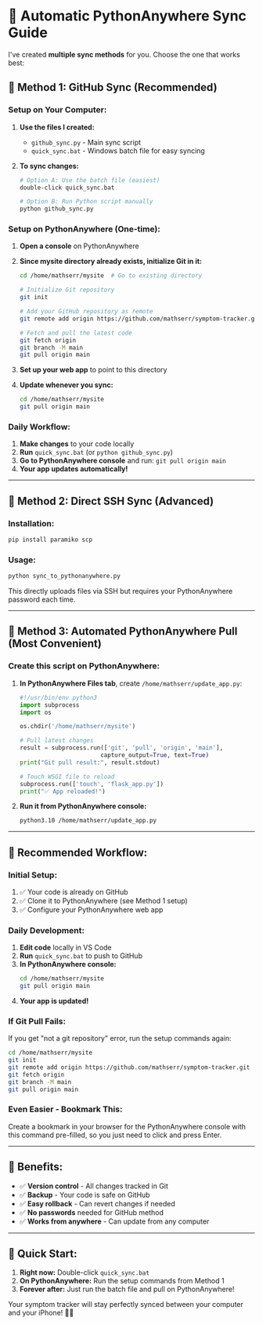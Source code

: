 # 🔄 Automatic PythonAnywhere Sync Guide

I've created **multiple sync methods** for you. Choose the one that works best:

## 🎯 **Method 1: GitHub Sync (Recommended)**

### **Setup on Your Computer:**
1. **Use the files I created:**
   - `github_sync.py` - Main sync script
   - `quick_sync.bat` - Windows batch file for easy syncing

2. **To sync changes:**
   ```bash
   # Option A: Use the batch file (easiest)
   double-click quick_sync.bat
   
   # Option B: Run Python script manually  
   python github_sync.py
   ```

### **Setup on PythonAnywhere (One-time):**
1. **Open a console** on PythonAnywhere
2. **Since mysite directory already exists, initialize Git in it:**
   ```bash
   cd /home/mathserr/mysite  # Go to existing directory
   
   # Initialize Git repository
   git init
   
   # Add your GitHub repository as remote
   git remote add origin https://github.com/mathserr/symptom-tracker.git
   
   # Fetch and pull the latest code
   git fetch origin
   git branch -M main
   git pull origin main
   ```

3. **Set up your web app** to point to this directory
4. **Update whenever you sync:**
   ```bash
   cd /home/mathserr/mysite
   git pull origin main
   ```

### **Daily Workflow:**
1. **Make changes** to your code locally
2. **Run** `quick_sync.bat` (or `python github_sync.py`)
3. **Go to PythonAnywhere console** and run: `git pull origin main`
4. **Your app updates automatically!**

---

## 🔧 **Method 2: Direct SSH Sync (Advanced)**

### **Installation:**
```bash
pip install paramiko scp
```

### **Usage:**
```bash
python sync_to_pythonanywhere.py
```

This directly uploads files via SSH but requires your PythonAnywhere password each time.

---

## 🎯 **Method 3: Automated PythonAnywhere Pull (Most Convenient)**

### **Create this script on PythonAnywhere:**

1. **In PythonAnywhere Files tab**, create `/home/mathserr/update_app.py`:
   ```python
   #!/usr/bin/env python3
   import subprocess
   import os
   
   os.chdir('/home/mathserr/mysite')
   
   # Pull latest changes
   result = subprocess.run(['git', 'pull', 'origin', 'main'], 
                          capture_output=True, text=True)
   print("Git pull result:", result.stdout)
   
   # Touch WSGI file to reload
   subprocess.run(['touch', 'flask_app.py'])
   print("✅ App reloaded!")
   ```

2. **Run it from PythonAnywhere console:**
   ```bash
   python3.10 /home/mathserr/update_app.py
   ```

---

## 🚀 **Recommended Workflow:**

### **Initial Setup:**
1. ✅ Your code is already on GitHub
2. ✅ Clone it to PythonAnywhere (see Method 1 setup)
3. ✅ Configure your PythonAnywhere web app

### **Daily Development:**
1. **Edit code** locally in VS Code
2. **Run** `quick_sync.bat` to push to GitHub
3. **In PythonAnywhere console:** 
   ```bash
   cd /home/mathserr/mysite
   git pull origin main
   ```
4. **Your app is updated!**

### **If Git Pull Fails:**
If you get "not a git repository" error, run the setup commands again:
```bash
cd /home/mathserr/mysite
git init
git remote add origin https://github.com/mathserr/symptom-tracker.git
git fetch origin
git branch -M main
git pull origin main
```

### **Even Easier - Bookmark This:**
Create a bookmark in your browser for the PythonAnywhere console with this command pre-filled, so you just need to click and press Enter.

---

## 📱 **Benefits:**

- ✅ **Version control** - All changes tracked in Git
- ✅ **Backup** - Your code is safe on GitHub
- ✅ **Easy rollback** - Can revert changes if needed
- ✅ **No passwords** needed for GitHub method
- ✅ **Works from anywhere** - Can update from any computer

---

## 🎉 **Quick Start:**

1. **Right now:** Double-click `quick_sync.bat`
2. **On PythonAnywhere:** Run the setup commands from Method 1
3. **Forever after:** Just run the batch file and pull on PythonAnywhere!

Your symptom tracker will stay perfectly synced between your computer and your iPhone! 📱✨